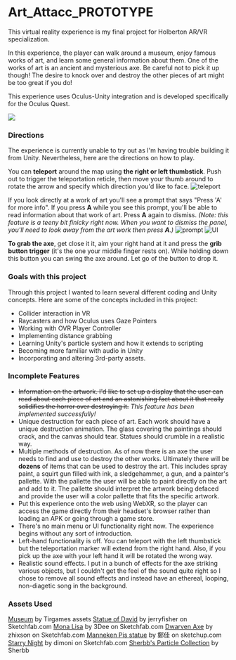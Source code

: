 # Art_Attacc_PROTOTYPE
This virtual reality experience is my final project for Holberton AR/VR specialization.

In this experience, the player can walk around a museum, enjoy famous works of art, and learn some general information about them. One of the works of art is an ancient and mysterious axe. Be careful not to pick it up though! The desire to knock over and destroy the other pieces of art might be too great if you do! 

This experience uses Oculus-Unity integration and is developed specifically for the Oculus Quest.

![](https://imgur.com/OwCJWyP.jpg)

### Directions
The experience is currently unable to try out as I'm having trouble building it from Unity. Nevertheless, here are the directions on how to play.

You can **teleport** around the map using **the right or left thumbstick**. Push out to trigger the teleportation reticle, then move your thumb around to rotate the arrow and specify which direction you'd like to face.
![teleport](https://imgur.com/H0lmuX6.jpg)


If you look directly at a work of art you'll see a prompt that says "Press 'A' for more info". If you press **A** while you see this prompt, you'll be able to read information about that work of art. Press **A** again to dismiss. *(Note: this feature is a teeny bit finicky right now. When you want to dismiss the panel, you'll need to look away from the art work then press **A**.)*
![prompt](https://i.imgur.com/leZtjKM.png.jpg)
![UI](https://i.imgur.com/jXqSQiZ.jpg)


**To grab the axe**, get close it it, aim your right hand at it and press the **grib button trigger** (it's the one your middle finger rests on). While holding down this button you can swing the axe around. Let go of the button to drop it.

### Goals with this project
Through this project I wanted to learn several different coding and Unity concepts. Here are some of the concepts included in this project:
* Collider interaction in VR
* Raycasters and how Oculus uses Gaze Pointers
* Working with OVR Player Controller
* Implementing distance grabbing
* Learning Unity's particle system and how it extends to scripting
* Becoming more familiar with audio in Unity
* Incorporating and altering 3rd-party assets.

### Incomplete Features
* ~~Information on the artwork. I'd like to set up a display that the user can read about each piece of art and an astonishing fact about it that really solidifies the horror over destroying it.~~ *This feature has been implemented successfully!*
* Unique destruction for each piece of art. Each work should have a unique destruction animation. The glass covering the paintings should crack, and the canvas should tear. Statues should crumble in a realistic way.
* Multiple methods of destruction. As of now there is an axe the user needs to find and use to destroy the other works. Ultimately there will be **dozens** of items that can be used to destroy the art. This includes spray paint, a squirt gun filled with ink, a sledgehammer, a gun, and a painter's pallette. With the pallette the user will be able to paint directly on the art and add to it. The pallette should interpret the artwork being defaced and provide the user will a color pallette that fits the specific artwork.
* Put this experience onto the web using WebXR, so the player can access the game directly from their headset's browser rather than loading an APK or going through a game store.
* There's no main menu or UI functionality right now. The experience begins without any sort of introduction.
* Left-hand functionality is off. You can teleport with the left thumbstick but the teleportation marker will extend from the right hand. Also, if you pick up the axe with your left hand it will be rotated the wrong way.
* Realistic sound effects. I put in a bunch of effects for the axe striking various objects, but I couldn't get the feel of the sound quite right so I chose to remove all sound effects and instead have an ethereal, looping, non-diagetic song in the background.

### Assets Used
[Museum](https://assetstore.unity.com/packages/3d/environments/urban/modern-gallery-82524) by Tirgames assets
[Statue of David](https://sketchfab.com/3d-models/david-by-michelangelo-8f4827cf36964a17b90bad11f48298ac) by jerryfisher on Sketchfab.com
[Mona Lisa](https://sketchfab.com/3d-models/mona-lisa-painting-42978b8f45704826a3198c77bc52f2e3) by 3Dee on Sketchfab.com
[Dwarven Axe](https://sketchfab.com/3d-models/dwarven-axe-27f3fa3562c2442bbfcbbd278d7b94bf) by zhixson on Sketchfab.com
[Manneken Pis statue](https://3dwarehouse.sketchup.com/model/56d02a85bd355fa8d2be5eda6a4888b8/Manneken-Pis-statue?hl=en) by 鄭佳 on sketchup.com
[Starry Night](https://sketchfab.com/3d-models/de-sterrennacht-nit-estelada-the-starry-night-4ba76c4b60444be2a0bf75435f3889b2) by dimoni on Sketchfab.com
[Sherbb's Particle Collection](https://assetstore.unity.com/packages/vfx/particles/sherbb-s-particle-collection-170798) by Sherbb